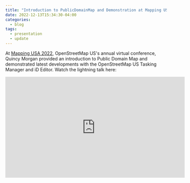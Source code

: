 ```yaml
---
title: "Introduction to PublicDomainMap and Demonstration at Mapping USA 2022"
date: 2022-12-13T15:34:30-04:00
categories:
  - blog
tags:
  - presentation
  - update
---
```


At [Mapping USA 2022](https://mappingusa.org/), OpenStreetMap US's annual virtual conference, Quincy Morgan provided an introduction to Public Domain Map and demonstrated latest developments with the OpenStreetMap US Tasking Manager and iD Editor. Watch the lightning talk here:

<iframe width="560" height="315" src="https://www.youtube.com/embed/MM3mZlqfflM" title="YouTube video player" frameborder="0" allow="accelerometer; autoplay; clipboard-write; encrypted-media; gyroscope; picture-in-picture" allowfullscreen></iframe>

